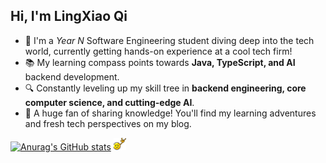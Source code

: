 ## Hi, I'm LingXiao Qi

- 🏫 I'm a *Year N* Software Engineering student diving deep into the tech world, currently getting hands-on experience at a cool tech firm!
- 📚 My learning compass points towards **Java, TypeScript, and AI** backend development.
- 🔍 Constantly leveling up my skill tree in **backend engineering, core computer science, and cutting-edge AI**.
- 📓 A huge fan of sharing knowledge! You'll find my learning adventures and fresh tech perspectives on my blog.
  
[![Anurag's GitHub stats](https://github-readme-stats.vercel.app/api?username=fantasy-lotus&count_private=true&show_icons=true&theme=graywhite)](https://github.com/anuraghazra/github-readme-stats)  <img alt="GIF" src="https://github.com/deut-erium/deut-erium/blob/master/assets/headbang.gif?raw=1" width="20vw" />

